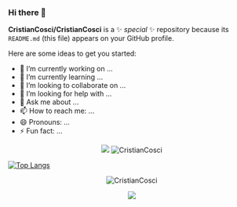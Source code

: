 ### Hi there 👋

**CristianCosci/CristianCosci** is a ✨ _special_ ✨ repository because its `README.md` (this file) appears on your GitHub profile.

Here are some ideas to get you started:

- 🔭 I’m currently working on ...
- 🌱 I’m currently learning ...
- 👯 I’m looking to collaborate on ...
- 🤔 I’m looking for help with ...
- 💬 Ask me about ...
- 📫 How to reach me: ...
- 😄 Pronouns: ...
- ⚡ Fun fact: ...

<p align="center">
<img src="https://github-readme-streak-stats.herokuapp.com?user=CristianCosci&theme=dark&hide_border=true&date_format=j%20M%5B%20Y%5D" />
<img src="https://github-readme-stats.vercel.app/api?username=CristianCosci&show_icons=true&theme=dark" alt="CristianCosci" />
</p>

[![Top Langs](https://github-readme-stats.vercel.app/api/top-langs/?username=CristianCosci&theme=dark&hide_border=true)](https://github.com/CristianCosci/github-readme-stats) <br>
<p align="center"> <img src="https://github-readme-stats.vercel.app/api?username=CristianCosci&show_icons=true&theme=gotham" alt="CristianCosci" /> </p>

<p align="center"><img src="https://profile-counter.glitch.me/{CristianCosci}/count.svg" /> </p>
